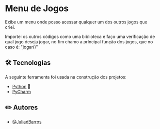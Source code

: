 # Menu de Jogos
Exibe um menu onde posso acessar qualquer um dos outros jogos que criei.

Importei os outros códigos como uma biblioteca e faço uma verificação de qual jogo deseja jogar, no fim chamo a príncipal função dos jogos, que no caso é: "jogar()"

## 🛠 Tecnologias

A seguinte ferramenta foi usada na construção dos projetos:
- [Python](https://www.python.org/) :snake:
- [PyCharm](https://www.jetbrains.com/pt-br/pycharm/)

## :pencil2: Autores 

- [@JuliadBarros](https://github.com/JuliadBarros)
